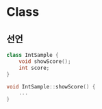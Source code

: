 # Class
## 선언
```cpp
class IntSample {
	void showScore();
	int score;
}

void IntSample::showScore() {
	...
}
```
<!--stackedit_data:
eyJoaXN0b3J5IjpbLTgxMTY0NzNdfQ==
-->